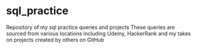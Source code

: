 # sql_practice
Repository of my sql practice queries and projects
These queries are sourced from various locations including Udemy, HackerRank and my takes on projects created by others on GitHub
